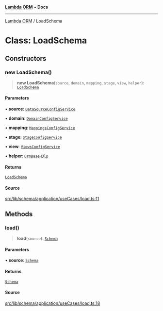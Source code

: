 [**Lambda ORM**](../README.md) • **Docs**

***

[Lambda ORM](../README.md) / LoadSchema

# Class: LoadSchema

## Constructors

### new LoadSchema()

> **new LoadSchema**(`source`, `domain`, `mapping`, `stage`, `view`, `helper`): [`LoadSchema`](LoadSchema.md)

#### Parameters

• **source**: [`DataSourceConfigService`](DataSourceConfigService.md)

• **domain**: [`DomainConfigService`](DomainConfigService.md)

• **mapping**: [`MappingsConfigService`](MappingsConfigService.md)

• **stage**: [`StageConfigService`](StageConfigService.md)

• **view**: [`ViewsConfigService`](ViewsConfigService.md)

• **helper**: [`OrmBaseH3lp`](OrmBaseH3lp.md)

#### Returns

[`LoadSchema`](LoadSchema.md)

#### Source

[src/lib/schema/application/useCases/load.ts:11](https://github.com/lambda-orm/lambdaorm-base/blob/a635589f3d58a8022cbddf078d76ce5a7a0b2137/src/lib/schema/application/useCases/load.ts#L11)

## Methods

### load()

> **load**(`source`): [`Schema`](../interfaces/Schema.md)

#### Parameters

• **source**: [`Schema`](../interfaces/Schema.md)

#### Returns

[`Schema`](../interfaces/Schema.md)

#### Source

[src/lib/schema/application/useCases/load.ts:18](https://github.com/lambda-orm/lambdaorm-base/blob/a635589f3d58a8022cbddf078d76ce5a7a0b2137/src/lib/schema/application/useCases/load.ts#L18)
